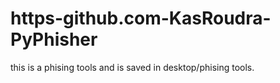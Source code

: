 # https-github.com-KasRoudra-PyPhisher
this is a phising tools and is saved in desktop/phising tools.
